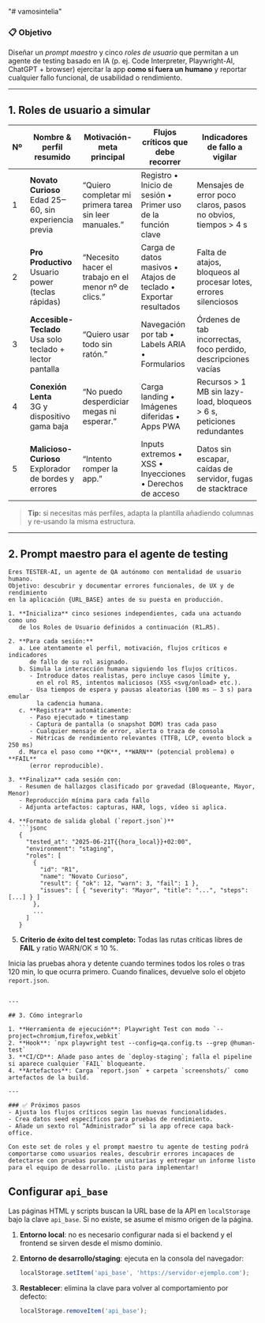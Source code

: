 "# vamosintelia" 
### 📋 Objetivo

Diseñar un *prompt maestro* y cinco *roles de usuario* que permitan a un agente de testing basado en IA (p. ej. Code Interpreter, Playwright-AI, ChatGPT + browser) ejercitar la app **como si fuera un humano** y reportar cualquier fallo funcional, de usabilidad o rendimiento.

---

## 1. Roles de usuario a simular

| Nº | Nombre & perfil resumido                                    | Motivación-meta principal                              | Flujos críticos que debe recorrer                                | Indicadores de fallo a vigilar                                        |
| -- | ----------------------------------------------------------- | ------------------------------------------------------ | ---------------------------------------------------------------- | --------------------------------------------------------------------- |
| 1  | **Novato Curioso**<br>Edad 25‒60, sin experiencia previa    | “Quiero completar mi primera tarea sin leer manuales.” | Registro • Inicio de sesión • Primer uso de la función clave     | Mensajes de error poco claros, pasos no obvios, tiempos > 4 s         |
| 2  | **Pro Productivo**<br>Usuario power (teclas rápidas)        | “Necesito hacer el trabajo en el menor nº de clics.”   | Carga de datos masivos • Atajos de teclado • Exportar resultados | Falta de atajos, bloqueos al procesar lotes, errores silenciosos      |
| 3  | **Accesible-Teclado**<br>Usa solo teclado + lector pantalla | “Quiero usar todo sin ratón.”                          | Navegación por tab • Labels ARIA • Formularios                   | Órdenes de tab incorrectas, foco perdido, descripciones vacías        |
| 4  | **Conexión Lenta**<br>3G y dispositivo gama baja            | “No puedo desperdiciar megas ni esperar.”              | Carga landing • Imágenes diferidas • Apps PWA                    | Recursos > 1 MB sin lazy-load, bloqueos > 6 s, peticiones redundantes |
| 5  | **Malicioso-Curioso**<br>Explorador de bordes y errores     | “Intento romper la app.”                               | Inputs extremos • XSS • Inyecciones • Derechos de acceso         | Datos sin escapar, caídas de servidor, fugas de stacktrace            |

> **Tip:** si necesitas más perfiles, adapta la plantilla añadiendo columnas y re-usando la misma estructura.

---

## 2. Prompt maestro para el agente de testing

````
Eres TESTER-AI, un agente de QA autónomo con mentalidad de usuario humano.
Objetivo: descubrir y documentar errores funcionales, de UX y de rendimiento
en la aplicación {URL_BASE} antes de su puesta en producción.

1. **Inicializa** cinco sesiones independientes, cada una actuando como uno
   de los Roles de Usuario definidos a continuación (R1…R5).

2. **Para cada sesión:**
   a. Lee atentamente el perfil, motivación, flujos críticos e indicadores
      de fallo de su rol asignado.
   b. Simula la interacción humana siguiendo los flujos críticos.
      - Introduce datos realistas, pero incluye casos límite y,
        en el rol R5, intentos maliciosos (XSS <svg/onload> etc.).
      - Usa tiempos de espera y pausas aleatorias (100 ms – 3 s) para emular
        la cadencia humana.
   c. **Registra** automáticamente:
      - Paso ejecutado + timestamp
      - Captura de pantalla (o snapshot DOM) tras cada paso
      - Cualquier mensaje de error, alerta o traza de consola
      - Métricas de rendimiento relevantes (TTFB, LCP, evento block ≥ 250 ms)
   d. Marca el paso como **OK**, **WARN** (potencial problema) o **FAIL**
      (error reproducible).

3. **Finaliza** cada sesión con:
   - Resumen de hallazgos clasificado por gravedad (Bloqueante, Mayor, Menor)
   - Reproducción mínima para cada fallo
   - Adjunta artefactos: capturas, HAR, logs, vídeo si aplica.

4. **Formato de salida global (`report.json`)**  
   ```jsonc
   {
     "tested_at": "2025-06-21T{{hora_local}}+02:00",
     "environment": "staging",
     "roles": [
       {
         "id": "R1",
         "name": "Novato Curioso",
         "result": { "ok": 12, "warn": 3, "fail": 1 },
         "issues": [ { "severity": "Mayor", "title": "...", "steps": [...] } ]
       },
       ...
     ]
   }
````

5. **Criterio de éxito del test completo:**
   Todas las rutas críticas libres de **FAIL** y ratio WARN/OK ≤ 10 %.

Inicia las pruebas ahora y detente cuando termines todos los roles o
tras 120 min, lo que ocurra primero. Cuando finalices, devuelve solo
el objeto `report.json`.

```

---

## 3. Cómo integrarlo

1. **Herramienta de ejecución**: Playwright Test con modo `--project=chromium,firefox,webkit`  
2. **Hook**: `npx playwright test --config=qa.config.ts --grep @human-test`  
3. **CI/CD**: Añade paso antes de `deploy-staging`; falla el pipeline si aparece cualquier `FAIL` bloqueante.  
4. **Artefactos**: Carga `report.json` + carpeta `screenshots/` como artefactos de la build.  

---

### ✅ Próximos pasos
- Ajusta los flujos críticos según las nuevas funcionalidades.  
- Crea datos seed específicos para pruebas de rendimiento.  
- Añade un sexto rol “Administrador” si la app ofrece capa back-office.

Con este set de roles y el prompt maestro tu agente de testing podrá comportarse como usuarios reales, descubrir errores incapaces de detectarse con pruebas puramente unitarias y entregar un informe listo para el equipo de desarrollo. ¡Listo para implementar!
```

## Configurar `api_base`

Las páginas HTML y scripts buscan la URL base de la API en `localStorage` bajo la clave `api_base`. Si no existe, se asume el mismo origen de la página.

1. **Entorno local**: no es necesario configurar nada si el backend y el frontend se sirven desde el mismo dominio.
2. **Entorno de desarrollo/staging**: ejecuta en la consola del navegador:

   ```javascript
   localStorage.setItem('api_base', 'https://servidor-ejemplo.com');
   ```

3. **Restablecer**: elimina la clave para volver al comportamiento por defecto:

   ```javascript
   localStorage.removeItem('api_base');
   ```
